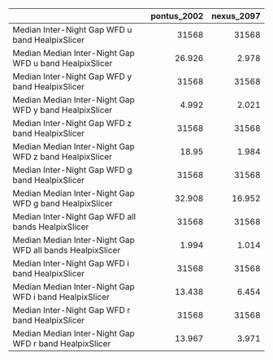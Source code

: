 |                                                           |   pontus_2002 |   nexus_2097 |
|:----------------------------------------------------------|--------------:|-------------:|
| Median Inter-Night Gap WFD u band HealpixSlicer           |     31568     |    31568     |
| Median Median Inter-Night Gap WFD u band HealpixSlicer    |        26.926 |        2.978 |
| Median Inter-Night Gap WFD y band HealpixSlicer           |     31568     |    31568     |
| Median Median Inter-Night Gap WFD y band HealpixSlicer    |         4.992 |        2.021 |
| Median Inter-Night Gap WFD z band HealpixSlicer           |     31568     |    31568     |
| Median Median Inter-Night Gap WFD z band HealpixSlicer    |        18.95  |        1.984 |
| Median Inter-Night Gap WFD g band HealpixSlicer           |     31568     |    31568     |
| Median Median Inter-Night Gap WFD g band HealpixSlicer    |        32.908 |       16.952 |
| Median Inter-Night Gap WFD all bands HealpixSlicer        |     31568     |    31568     |
| Median Median Inter-Night Gap WFD all bands HealpixSlicer |         1.994 |        1.014 |
| Median Inter-Night Gap WFD i band HealpixSlicer           |     31568     |    31568     |
| Median Median Inter-Night Gap WFD i band HealpixSlicer    |        13.438 |        6.454 |
| Median Inter-Night Gap WFD r band HealpixSlicer           |     31568     |    31568     |
| Median Median Inter-Night Gap WFD r band HealpixSlicer    |        13.967 |        3.971 |
